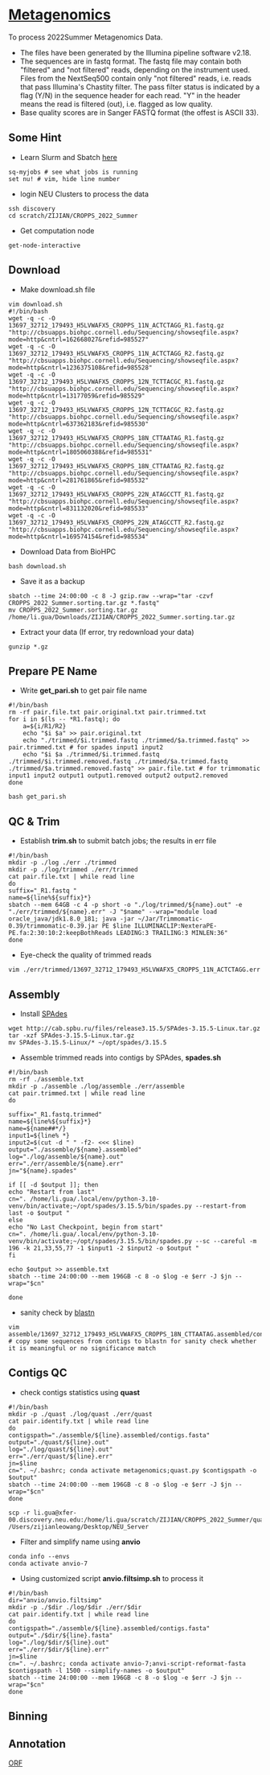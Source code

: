 # [Metagenomics](https://en.wikipedia.org/wiki/Metagenomics)
To process 2022Summer Metagenomics Data. 
- The files have been generated by the Illumina pipeline software v2.18.
- The sequences are in fastq format. The fastq file may contain both "filtered" and "not filtered" reads, depending on the instrument used. Files from the NextSeq500 contain only "not filtered" reads, i.e. reads that pass Illumina's Chastity filter. The pass filter status is indicated by a flag (Y/N) in the sequence header for each read. "Y" in the header means the read is filtered (out), i.e. flagged as low quality.
- Base quality scores are in Sanger FASTQ format (the offest is ASCII 33).

## Some Hint
- Learn Slurm and Sbatch [here](https://slurm.schedmd.com/sbatch.html)
```
sq-myjobs # see what jobs is running
set nu! # vim, hide line number
```

- login NEU Clusters to process the data
``` 
ssh discovery
cd scratch/ZIJIAN/CROPPS_2022_Summer
```

- Get computation node
```
get-node-interactive 
```
## Download
- Make download.sh file 
```
vim download.sh
#!/bin/bash
wget -q -c -O 13697_32712_179493_H5LVWAFX5_CROPPS_11N_ACTCTAGG_R1.fastq.gz "http://cbsuapps.biohpc.cornell.edu/Sequencing/showseqfile.aspx?mode=http&cntrl=162668027&refid=985527"
wget -q -c -O 13697_32712_179493_H5LVWAFX5_CROPPS_11N_ACTCTAGG_R2.fastq.gz "http://cbsuapps.biohpc.cornell.edu/Sequencing/showseqfile.aspx?mode=http&cntrl=1236375108&refid=985528"
wget -q -c -O 13697_32712_179493_H5LVWAFX5_CROPPS_12N_TCTTACGC_R1.fastq.gz "http://cbsuapps.biohpc.cornell.edu/Sequencing/showseqfile.aspx?mode=http&cntrl=13177059&refid=985529"
wget -q -c -O 13697_32712_179493_H5LVWAFX5_CROPPS_12N_TCTTACGC_R2.fastq.gz "http://cbsuapps.biohpc.cornell.edu/Sequencing/showseqfile.aspx?mode=http&cntrl=637362183&refid=985530"
wget -q -c -O 13697_32712_179493_H5LVWAFX5_CROPPS_18N_CTTAATAG_R1.fastq.gz "http://cbsuapps.biohpc.cornell.edu/Sequencing/showseqfile.aspx?mode=http&cntrl=1805060388&refid=985531"
wget -q -c -O 13697_32712_179493_H5LVWAFX5_CROPPS_18N_CTTAATAG_R2.fastq.gz "http://cbsuapps.biohpc.cornell.edu/Sequencing/showseqfile.aspx?mode=http&cntrl=281761865&refid=985532"
wget -q -c -O 13697_32712_179493_H5LVWAFX5_CROPPS_22N_ATAGCCTT_R1.fastq.gz "http://cbsuapps.biohpc.cornell.edu/Sequencing/showseqfile.aspx?mode=http&cntrl=831132020&refid=985533"
wget -q -c -O 13697_32712_179493_H5LVWAFX5_CROPPS_22N_ATAGCCTT_R2.fastq.gz "http://cbsuapps.biohpc.cornell.edu/Sequencing/showseqfile.aspx?mode=http&cntrl=169574154&refid=985534"
```

- Download Data from BioHPC
```
bash download.sh
```

- Save it as a backup
```
sbatch --time 24:00:00 -c 8 -J gzip.raw --wrap="tar -czvf CROPPS_2022_Summer.sorting.tar.gz *.fastq"
mv CROPPS_2022_Summer.sorting.tar.gz /home/li.gua/Downloads/ZIJIAN/CROPPS_2022_Summer.sorting.tar.gz
```

- Extract your data (If error, try redownload your data)
```
gunzip *.gz
```

## Prepare PE Name
- Write **get_pari.sh** to get pair file name
```
#!/bin/bash                                                                                                         
rm -rf pair.file.txt pair.original.txt pair.trimmed.txt                                                             
for i in $(ls -- *R1.fastq); do                                                                                     
    a=${i/R1/R2}                                                                                                    
    echo "$i $a" >> pair.original.txt                                                                               
    echo "./trimmed/$i.trimmed.fastq ./trimmed/$a.trimmed.fastq" >> pair.trimmed.txt # for spades input1 input2     
    echo "$i $a ./trimmed/$i.trimmed.fastq ./trimmed/$i.trimmed.removed.fastq ./trimmed/$a.trimmed.fastq ./trimmed/$a.trimmed.removed.fastq" >> pair.file.txt # for trimmomatic input1 input2 output1 output1.removed output2 output2.removed                       
done

bash get_pari.sh
```

## QC & Trim
- Establish **trim.sh** to submit batch jobs; the results in err file
```
#!/bin/bash
mkdir -p ./log ./err ./trimmed
mkdir -p ./log/trimmed ./err/trimmed
cat pair.file.txt | while read line                                                                                               
do
suffix="_R1.fastq "
name=${line%${suffix}*}
sbatch --mem 64GB -c 4 -p short -o "./log/trimmed/${name}.out" -e "./err/trimmed/${name}.err" -J "$name" --wrap="module load oracle_java/jdk1.8.0_181; java -jar ~/Jar/Trimmomatic-0.39/trimmomatic-0.39.jar PE $line ILLUMINACLIP:NexteraPE-PE.fa:2:30:10:2:keepBothReads LEADING:3 TRAILING:3 MINLEN:36"
done
```

- Eye-check the quality of trimmed reads
```
vim ./err/trimmed/13697_32712_179493_H5LVWAFX5_CROPPS_11N_ACTCTAGG.err 
```

## Assembly
- Install [SPAdes](https://github.com/ablab/spades)
```
wget http://cab.spbu.ru/files/release3.15.5/SPAdes-3.15.5-Linux.tar.gz
tar -xzf SPAdes-3.15.5-Linux.tar.gz
mv SPAdes-3.15.5-Linux/* ~/opt/spades/3.15.5
```

- Assemble trimmed reads into contigs by SPAdes, **spades.sh**
```
#!/bin/bash
rm -rf ./assemble.txt
mkdir -p ./assemble ./log/assemble ./err/assemble
cat pair.trimmed.txt | while read line
do
 
suffix="_R1.fastq.trimmed"
name=${line%${suffix}*}
name=${name##*/}
input1=${line% *}
input2=$(cut -d " " -f2- <<< $line)
output="./assemble/${name}.assembled"
log="./log/assemble/${name}.out"
err="./err/assemble/${name}.err"
jn="${name}.spades"
 
if [[ -d $output ]]; then
echo "Restart from last"
cn=". /home/li.gua/.local/env/python-3.10-venv/bin/activate;~/opt/spades/3.15.5/bin/spades.py --restart-from last -o $output "
else
echo "No Last Checkpoint, begin from start"
cn=". /home/li.gua/.local/env/python-3.10-venv/bin/activate;~/opt/spades/3.15.5/bin/spades.py --sc --careful -m 196 -k 21,33,55,77 -1 $input1 -2 $input2 -o $output "
fi
 
echo $output >> assemble.txt
sbatch --time 24:00:00 --mem 196GB -c 8 -o $log -e $err -J $jn --wrap="$cn"
 
done
```

- sanity check by [blastn](https://blast.ncbi.nlm.nih.gov/Blast.cgi?PROGRAM=blastn&BLAST_SPEC=GeoBlast&PAGE_TYPE=BlastSearch)
```
vim assemble/13697_32712_179493_H5LVWAFX5_CROPPS_18N_CTTAATAG.assembled/contigs.fasta
# copy some sequences from contigs to blastn for sanity check whether it is meaningful or no significance match
```

## Contigs QC
- check contigs statistics using **quast**
```
#!/bin/bash
mkdir -p ./quast ./log/quast ./err/quast
cat pair.identify.txt | while read line
do
contigspath="./assemble/${line}.assembled/contigs.fasta"
output="./quast/${line}.out"
log="./log/quast/${line}.out"                                                                                                     
err="./err/quast/${line}.err"
jn=$line
cn=". ~/.bashrc; conda activate metagenomics;quast.py $contigspath -o $output"
sbatch --time 24:00:00 --mem 196GB -c 8 -o $log -e $err -J $jn --wrap="$cn"
done
```

```
scp -r li.gua@xfer-00.discovery.neu.edu:/home/li.gua/scratch/ZIJIAN/CROPPS_2022_Summer/quast /Users/zijianleowang/Desktop/NEU_Server
```

- Filter and simplify name using **anvio**
```
conda info --envs
conda activate anvio-7
```
- Using customized script **anvio.filtsimp.sh** to process it
```
#!/bin/bash
dir="anvio/anvio.filtsimp"                                                                                                        
mkdir -p ./$dir ./log/$dir ./err/$dir
cat pair.identify.txt | while read line
do
contigspath="./assemble/${line}.assembled/contigs.fasta"
output="./$dir/${line}.fasta"
log="./log/$dir/${line}.out"
err="./err/$dir/${line}.err"
jn=$line
cn=". ~/.bashrc; conda activate anvio-7;anvi-script-reformat-fasta $contigspath -l 1500 --simplify-names -o $output"
sbatch --time 24:00:00 --mem 196GB -c 8 -o $log -e $err -J $jn --wrap="$cn"
done
```

## Binning

## Annotation
[ORF](https://www.genome.gov/genetics-glossary/Open-Reading-Frame)
